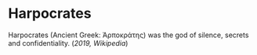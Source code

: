 # Harpocrates
Harpocrates (Ancient Greek: Ἁρποκράτης) was the god of silence, secrets and confidentiality. (_2019, Wikipedia_)
